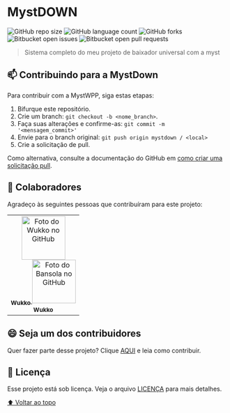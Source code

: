 # MystDOWN

<!---Esses são exemplos. Veja https://shields.io para outras pessoas ou para personalizar este conjunto de escudos. Você pode querer incluir dependências, status do projeto e informações de licença aqui--->

![GitHub repo size](https://img.shields.io/github/repo-size/gahtee/mystdown?style=for-the-badge)
![GitHub language count](https://img.shields.io/github/languages/count/Gahtee/mystdown?style=for-the-badge)
![GitHub forks](https://img.shields.io/github/forks/Gahtee/mystdown?style=for-the-badge)
![Bitbucket open issues](https://img.shields.io/bitbucket/issues/Gahtee/mystdown?style=for-the-badge)
![Bitbucket open pull requests](https://img.shields.io/bitbucket/pr-raw/Gahtee/mystdown?style=for-the-badge)

> Sistema completo do meu projeto de baixador universal com a myst

## 📫 Contribuindo para a MystDown
<!---Se o seu README for longo ou se você tiver algum processo ou etapas específicas que deseja que os contribuidores sigam, considere a criação de um arquivo CONTRIBUTING.md separado--->
Para contribuir com a MystWPP, siga estas etapas:

1. Bifurque este repositório.
2. Crie um branch: `git checkout -b <nome_branch>`.
3. Faça suas alterações e confirme-as: `git commit -m '<mensagem_commit>'`
4. Envie para o branch original: `git push origin mystdown / <local>`
5. Crie a solicitação de pull.

Como alternativa, consulte a documentação do GitHub em [como criar uma solicitação pull](https://help.github.com/en/github/collaborating-with-issues-and-pull-requests/creating-a-pull-request).

## 🤝 Colaboradores

Agradeço às seguintes pessoas que contribuíram para este projeto:

<table>
  <tr>
    <td align="center">
      <a href="https://github.com/wukko">
        <img src="https://avatars3.githubusercontent.com/u/71202418" width="100px;" alt="Foto do Wukko no GitHub"/><br>
        <sub>
          <b>Wukko</b>
        </sub>
      </a>
      <a href="https://github.com/Bansola">
        <img src="https://avatars3.githubusercontent.com/u/73796151" width="100px;" alt="Foto do Bansola no GitHub"/><br>
        <sub>
          <b>Wukko</b>
        </sub>
      </a>
  </tr>
</table>


## 😄 Seja um dos contribuidores<br>

Quer fazer parte desse projeto? Clique [AQUI](CONTRIBUTING.md) e leia como contribuir.

## 📝 Licença

Esse projeto está sob licença. Veja o arquivo [LICENÇA](LICENSE.md) para mais detalhes.

[⬆ Voltar ao topo](#MystDown)<br>
